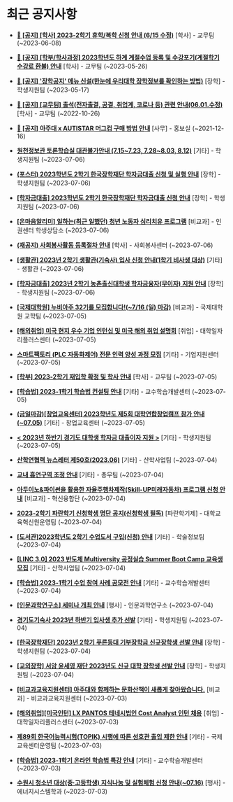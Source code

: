 # 최근 공지사항

* **[📌 [공지] [학사] 2023-2학기 휴학/복학 신청 안내 (6/15 수정)](http://ajou.ac.kr/kr/ajou/notice.do?mode=view&amp;articleNo=215587&amp;article.offset=0&amp;articleLimit=30)**
 [학사] - 교무팀 (~2023-06-08)

* **[📌 [공지] [학부/학사과정] 2023학년도 하계 계절수업 등록 및 수강포기(계절학기 수강료 환불) 안내](http://ajou.ac.kr/kr/ajou/notice.do?mode=view&amp;articleNo=215210&amp;article.offset=0&amp;articleLimit=30)**
 [학사] - 교무팀 (~2023-05-26)

* **[📌 [공지] &#x27;장학공지&#x27; 메뉴 신설(한눈에 우리대학 장학정보를 확인하는 방법)](http://ajou.ac.kr/kr/ajou/notice.do?mode=view&amp;articleNo=214764&amp;article.offset=0&amp;articleLimit=30)**
 [장학] - 학생지원팀 (~2023-05-17)

* **[📌 [공지] [교무팀] 출석(전자출결, 공결, 취업계, 코로나 등) 관련 안내(06.01.수정)](http://ajou.ac.kr/kr/ajou/notice.do?mode=view&amp;articleNo=205552&amp;article.offset=0&amp;articleLimit=30)**
 [학사] - 교무팀 (~2022-10-26)

* **[📌 [공지] 아주대 x AUTISTAR 머그컵 구매 방법 안내](http://ajou.ac.kr/kr/ajou/notice.do?mode=view&amp;articleNo=147976&amp;article.offset=0&amp;articleLimit=30)**
 [사무] - 홍보실 (~2021-12-16)

* **[원천정보관 토론학습실 대관불가안내 (7.15~7.23, 7.28~8.03, 8.12)](http://ajou.ac.kr/kr/ajou/notice.do?mode=view&amp;articleNo=218826&amp;article.offset=0&amp;articleLimit=30)**
 [기타] - 학생지원팀 (~2023-07-06)

* **[(포스터) 2023학년도 2학기 한국장학재단 학자금대출 신청 및 실행 안내](http://ajou.ac.kr/kr/ajou/notice.do?mode=view&amp;articleNo=218824&amp;article.offset=0&amp;articleLimit=30)**
 [장학] - 학생지원팀 (~2023-07-06)

* **[[학자금대출] 2023학년도 2학기 한국장학재단 학자금대출 신청 안내](http://ajou.ac.kr/kr/ajou/notice.do?mode=view&amp;articleNo=218817&amp;article.offset=0&amp;articleLimit=30)**
 [장학] - 학생지원팀 (~2023-07-06)

* **[[온마음알리미] 일하는(최근 일했던) 청년 노동자 심리치유 프로그램](http://ajou.ac.kr/kr/ajou/notice.do?mode=view&amp;articleNo=218816&amp;article.offset=0&amp;articleLimit=30)**
 [비교과] - 인권센터 학생상담소 (~2023-07-06)

* **[(재공지) 사회봉사활동 등록절차 안내](http://ajou.ac.kr/kr/ajou/notice.do?mode=view&amp;articleNo=218806&amp;article.offset=0&amp;articleLimit=30)**
 [학사] - 사회봉사센터 (~2023-07-06)

* **[[생활관] 2023년 2학기 생활관(기숙사) 입사 신청 안내(1학기 비사생 대상)](http://ajou.ac.kr/kr/ajou/notice.do?mode=view&amp;articleNo=218805&amp;article.offset=0&amp;articleLimit=30)**
 [기타] - 생활관 (~2023-07-06)

* **[[학자금대출] 2023년 2학기 농촌출신대학생 학자금융자(무이자) 지원 안내](http://ajou.ac.kr/kr/ajou/notice.do?mode=view&amp;articleNo=218797&amp;article.offset=0&amp;articleLimit=30)**
 [장학] - 학생지원팀 (~2023-07-06)

* **[[국제대학원] 누비아주 32기를 모집합니다!(~7/16 (일) 마감)](http://ajou.ac.kr/kr/ajou/notice.do?mode=view&amp;articleNo=218795&amp;article.offset=0&amp;articleLimit=30)**
 [비교과] - 국제대학원 교학팀 (~2023-07-05)

* **[[해외취업] 미국 현지 우수 기업 인턴십 및 미국 해외 취업 설명회](http://ajou.ac.kr/kr/ajou/notice.do?mode=view&amp;articleNo=218788&amp;article.offset=0&amp;articleLimit=30)**
 [취업] - 대학일자리플러스센터 (~2023-07-05)

* **[스마트팩토리 (PLC 자동화제어) 전문 인력 양성 과정 모집](http://ajou.ac.kr/kr/ajou/notice.do?mode=view&amp;articleNo=218773&amp;article.offset=0&amp;articleLimit=30)**
 [기타] - 기업지원센터 (~2023-07-05)

* **[[학부] 2023-2학기 재입학 확정 및 학사 안내](http://ajou.ac.kr/kr/ajou/notice.do?mode=view&amp;articleNo=218764&amp;article.offset=0&amp;articleLimit=30)**
 [학사] - 교무팀 (~2023-07-05)

* **[[학습법] 2023-1학기 학습법 컨설팅 안내](http://ajou.ac.kr/kr/ajou/notice.do?mode=view&amp;articleNo=218758&amp;article.offset=0&amp;articleLimit=30)**
 [기타] - 교수학습개발센터 (~2023-07-05)

* **[(금일마감)[창업교육센터] 2023학년도 제5회 대학연합창업캠프 참가 안내(~07.05)](http://ajou.ac.kr/kr/ajou/notice.do?mode=view&amp;articleNo=218755&amp;article.offset=0&amp;articleLimit=30)**
 [기타] - 창업교육센터 (~2023-07-05)

* **[&lt; 2023년 하반기 경기도 대학생 학자금 대출이자 지원 &gt;](http://ajou.ac.kr/kr/ajou/notice.do?mode=view&amp;articleNo=218750&amp;article.offset=0&amp;articleLimit=30)**
 [기타] - 학생지원팀 (~2023-07-05)

* **[산학연협력 뉴스레터 제50호(2023.06)](http://ajou.ac.kr/kr/ajou/notice.do?mode=view&amp;articleNo=218742&amp;article.offset=0&amp;articleLimit=30)**
 [기타] - 산학사업팀 (~2023-07-04)

* **[교내 흡연구역 조정 안내](http://ajou.ac.kr/kr/ajou/notice.do?mode=view&amp;articleNo=218741&amp;article.offset=0&amp;articleLimit=30)**
 [기타] - 총무팀 (~2023-07-04)

* **[아두이노&amp;파이썬을 활용한 자율주행차제작(Skill-UP미래자동차) 프로그램 신청 안내](http://ajou.ac.kr/kr/ajou/notice.do?mode=view&amp;articleNo=218739&amp;article.offset=0&amp;articleLimit=30)**
 [비교과] - 혁신융합단 (~2023-07-04)

* **[2023-2학기 파란학기 신청학생 명단 공지(신청학생 필독)](http://ajou.ac.kr/kr/ajou/notice.do?mode=view&amp;articleNo=218734&amp;article.offset=0&amp;articleLimit=30)**
 [파란학기제] - 대학교육혁신원운영팀 (~2023-07-04)

* **[[도서관]2023학년도 2학기 수업도서 구입(신청) 안내](http://ajou.ac.kr/kr/ajou/notice.do?mode=view&amp;articleNo=218730&amp;article.offset=0&amp;articleLimit=30)**
 [기타] - 학술정보팀 (~2023-07-04)

* **[[LINC 3.0] 2023 반도체 Multiversity 공정실습 Summer Boot Camp 교육생 모집](http://ajou.ac.kr/kr/ajou/notice.do?mode=view&amp;articleNo=218728&amp;article.offset=0&amp;articleLimit=30)**
 [기타] - 산학사업팀 (~2023-07-04)

* **[[학습법] 2023-1학기 수업 참여 사례 공모전 안내](http://ajou.ac.kr/kr/ajou/notice.do?mode=view&amp;articleNo=218721&amp;article.offset=0&amp;articleLimit=30)**
 [기타] - 교수학습개발센터 (~2023-07-04)

* **[[인문과학연구소] 세미나 개최 안내](http://ajou.ac.kr/kr/ajou/notice.do?mode=view&amp;articleNo=218716&amp;article.offset=0&amp;articleLimit=30)**
 [행사] - 인문과학연구소 (~2023-07-04)

* **[경기도기숙사 2023년 하반기 입사생 추가 선발](http://ajou.ac.kr/kr/ajou/notice.do?mode=view&amp;articleNo=218713&amp;article.offset=0&amp;articleLimit=30)**
 [기타] - 학생지원팀 (~2023-07-04)

* **[[한국장학재단] 2023년 2학기 푸른등대 기부장학금 신규장학생 선발 안내](http://ajou.ac.kr/kr/ajou/notice.do?mode=view&amp;articleNo=218708&amp;article.offset=0&amp;articleLimit=30)**
 [장학] - 학생지원팀 (~2023-07-04)

* **[[교외장학] 서암 윤세영 재단 2023년도 신규 대학 장학생 선발 안내](http://ajou.ac.kr/kr/ajou/notice.do?mode=view&amp;articleNo=218706&amp;article.offset=0&amp;articleLimit=30)**
 [장학] - 학생지원팀 (~2023-07-04)

* **[[비교과교육지원센터] 아주대와 함께하는 문화산책이 새롭게 찾아왔습니다.](http://ajou.ac.kr/kr/ajou/notice.do?mode=view&amp;articleNo=218699&amp;article.offset=0&amp;articleLimit=30)**
 [비교과] - 비교과교육지원센터 (~2023-07-03)

* **[[해외취업][미국인턴] LX PANTOS 테네시법인 Cost Analyst 인턴 채용](http://ajou.ac.kr/kr/ajou/notice.do?mode=view&amp;articleNo=218697&amp;article.offset=0&amp;articleLimit=30)**
 [취업] - 대학일자리플러스센터 (~2023-07-03)

* **[제89회 한국어능력시험(TOPIK) 시행에 따른 성호관 출입 제한 안내](http://ajou.ac.kr/kr/ajou/notice.do?mode=view&amp;articleNo=218683&amp;article.offset=0&amp;articleLimit=30)**
 [기타] - 국제교육센터운영팀 (~2023-07-03)

* **[[학습법] 2023-1학기 온라인 학습법 특강 안내](http://ajou.ac.kr/kr/ajou/notice.do?mode=view&amp;articleNo=218677&amp;article.offset=0&amp;articleLimit=30)**
 [기타] - 교수학습개발센터 (~2023-07-03)

* **[수원시 청소년 대상(중·고등학생) 지식나눔 및 실험체험 신청 안내(~07.16)](http://ajou.ac.kr/kr/ajou/notice.do?mode=view&amp;articleNo=218670&amp;article.offset=0&amp;articleLimit=30)**
 [행사] - 에너지시스템학과 (~2023-07-03)

